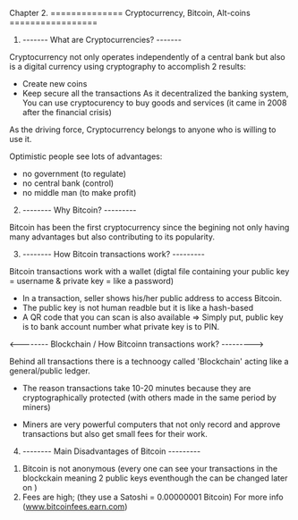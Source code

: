 Chapter 2. ============== Cryptocurrency, Bitcoin, Alt-coins =================

1) ------- What are Cryptocurrencies? -------

Cryptocurrency not only operates independently of a central bank but also is
a digital currency using cryptography to accomplish 2 results:
- Create new coins
- Keep secure all the transactions
As it decentralized the banking system, You can use cryptocurency
to buy goods and services (it came in 2008 after the financial crisis)

As the driving force, Cryptocurrency belongs to anyone who is willing to use it.

Optimistic people see lots of advantages:
- no government (to regulate)
- no central bank (control)
- no middle man (to make profit)

2) -------- Why Bitcoin? ---------

Bitcoin has been the first cryptocurrency since the begining not only having
many advantages but also contributing to its popularity.

3) -------- How Bitcoin transactions work? ---------

Bitcoin transactions work with a wallet (digtal file containing your public
key = username & private key = like a password)
- In a transaction, seller shows his/her public address to access Bitcoin.
- The public key is not human readble but it is like a hash-based
- A QR code that you can scan is also available
=> Simply put, public key is to bank account number what private key is to PIN.

<-------- Blockchain / How Bitcoinn transactions work? --------->

Behind all transactions there is a technoogy called 'Blockchain' acting like
a general/public ledger.

- The reason transactions take 10-20 minutes because they are cryptographically
protected (with others made in the same period by miners)

- Miners are very powerful computers that not only record and approve
transactions but also get small fees for their work.

4) -------- Main Disadvantages of Bitcoin  ---------

1. Bitcoin is not anonymous (every one can see your transactions in the
   blockckain meaning 2 public keys eventhough the can be changed later on )
2. Fees are high; (they use a Satoshi = 0.00000001 Bitcoin)
    For more info (www.bitcoinfees.earn.com)